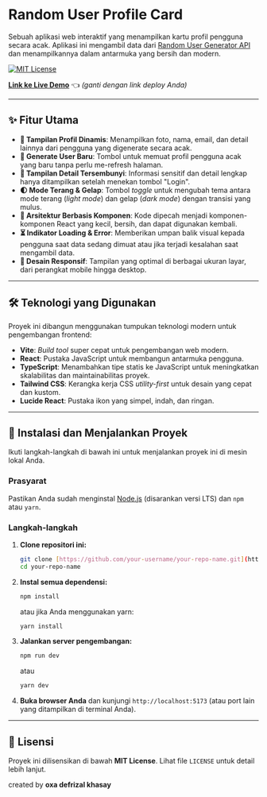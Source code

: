 # Random User Profile Card

Sebuah aplikasi web interaktif yang menampilkan kartu profil pengguna secara acak. Aplikasi ini mengambil data dari [Random User Generator API](https://randomuser.me/) dan menampilkannya dalam antarmuka yang bersih dan modern.

[![MIT License](https://img.shields.io/badge/License-MIT-green.svg)](https://choosealicense.com/licenses/mit/)

**[Link ke Live Demo](https://#)** 👈 *(ganti dengan link deploy Anda)*

---

## ✨ Fitur Utama

-   **👤 Tampilan Profil Dinamis**: Menampilkan foto, nama, email, dan detail lainnya dari pengguna yang digenerate secara acak.
-   **🔄 Generate User Baru**: Tombol untuk memuat profil pengguna acak yang baru tanpa perlu me-refresh halaman.
-   **🔐 Tampilan Detail Tersembunyi**: Informasi sensitif dan detail lengkap hanya ditampilkan setelah menekan tombol "Login".
-   **🌓 Mode Terang & Gelap**: Tombol *toggle* untuk mengubah tema antara mode terang (*light mode*) dan gelap (*dark mode*) dengan transisi yang mulus.
-   **🧩 Arsitektur Berbasis Komponen**: Kode dipecah menjadi komponen-komponen React yang kecil, bersih, dan dapat digunakan kembali.
-   **⏳ Indikator Loading & Error**: Memberikan umpan balik visual kepada pengguna saat data sedang dimuat atau jika terjadi kesalahan saat mengambil data.
-   **📱 Desain Responsif**: Tampilan yang optimal di berbagai ukuran layar, dari perangkat mobile hingga desktop.

---

## 🛠️ Teknologi yang Digunakan

Proyek ini dibangun menggunakan tumpukan teknologi modern untuk pengembangan frontend:

-   **Vite**: *Build tool* super cepat untuk pengembangan web modern.
-   **React**: Pustaka JavaScript untuk membangun antarmuka pengguna.
-   **TypeScript**: Menambahkan tipe statis ke JavaScript untuk meningkatkan skalabilitas dan maintainabilitas proyek.
-   **Tailwind CSS**: Kerangka kerja CSS *utility-first* untuk desain yang cepat dan kustom.
-   **Lucide React**: Pustaka ikon yang simpel, indah, dan ringan.

---

## 🚀 Instalasi dan Menjalankan Proyek

Ikuti langkah-langkah di bawah ini untuk menjalankan proyek ini di mesin lokal Anda.

### Prasyarat

Pastikan Anda sudah menginstal [Node.js](https://nodejs.org/) (disarankan versi LTS) dan `npm` atau `yarn`.

### Langkah-langkah

1.  **Clone repositori ini:**
    ```bash
    git clone [https://github.com/your-username/your-repo-name.git](https://github.com/your-username/your-repo-name.git)
    cd your-repo-name
    ```

2.  **Instal semua dependensi:**
    ```bash
    npm install
    ```
    atau jika Anda menggunakan yarn:
    ```bash
    yarn install
    ```

3.  **Jalankan server pengembangan:**
    ```bash
    npm run dev
    ```
    atau
    ```bash
    yarn dev
    ```

4.  **Buka browser Anda** dan kunjungi `http://localhost:5173` (atau port lain yang ditampilkan di terminal Anda).

---

## 📄 Lisensi

Proyek ini dilisensikan di bawah **MIT License**. Lihat file `LICENSE` untuk detail lebih lanjut.

created by **oxa defrizal khasay**

